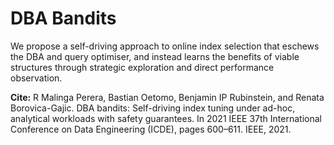 # DBA Bandits
We propose a self-driving approach to online index selection that eschews the DBA and query optimiser, and instead learns the benefits of viable structures through strategic exploration and direct performance observation.

**Cite:** R Malinga Perera, Bastian Oetomo, Benjamin IP Rubinstein, and Renata Borovica-Gajic. DBA bandits: Self-driving index tuning under ad-hoc, analytical workloads with safety guarantees. In 2021 IEEE 37th International Conference on Data Engineering (ICDE), pages 600–611. IEEE, 2021.
